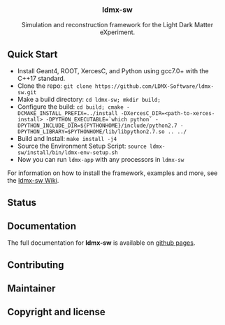 <h3 align="center">ldmx-sw</h3>

<p align="center">
    Simulation and reconstruction framework for the Light Dark Matter eXperiment.  
</p>

## Quick Start 

- Install Geant4, ROOT, XercesC, and Python using gcc7.0+ with the C++17 standard.
- Clone the repo: `git clone https://github.com/LDMX-Software/ldmx-sw.git`
- Make a build directory: `cd ldmx-sw; mkdir build;`
- Configure the build: ``cd build; cmake -DCMAKE_INSTALL_PREFIX=../install -DXercesC_DIR=<path-to-xerces-install> -DPYTHON_EXECUTABLE=`which python` -DPYTHON_INCLUDE_DIR=${PYTHONHOME}/include/python2.7 -DPYTHON_LIBRARY=$PYTHONHOME/lib/libpython2.7.so ..
../``
- Build and Install: `make install -j4`
- Source the Environment Setup Script: `source ldmx-sw/install/bin/ldmx-env-setup.sh`
- Now you can run `ldmx-app` with any processors in `ldmx-sw`

For information on how to install the framework, examples and more, see the [ldmx-sw Wiki](https://github.com/LDMX-Software/ldmx-sw/wiki). 

## Status

## Documentation 
The full documentation for **ldmx-sw** is available on [github pages](https://ldmx-software.github.io/ldmx-sw/html/index.html).

## Contributing

## Maintainer 

## Copyright and license
